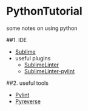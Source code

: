 # PythonTutorial
some notes on using python

##1. IDE
 * [Sublime](http://www.sublimetext.com/)
  * useful plugins
    * [SublimeLinter]()
    * [SublimeLinter-pylint](https://packagecontrol.io/packages/SublimeLinter-pylint)

##2. useful tools
  * [Pylint](http://www.pylint.org/)
  * [Pyreverse](http://www.logilab.org/blogentry/6883)
